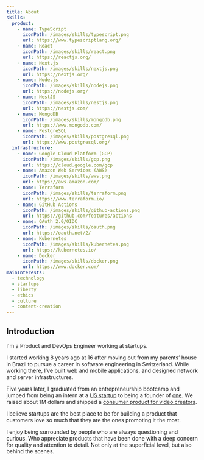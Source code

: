 ```yaml
---
title: About
skills:
  product:
    - name: TypeScript
      iconPath: /images/skills/typescript.png
      url: https://www.typescriptlang.org/
    - name: React
      iconPath: /images/skills/react.png
      url: https://reactjs.org/
    - name: Next.js
      iconPath: /images/skills/nextjs.png
      url: https://nextjs.org/
    - name: Node.js
      iconPath: /images/skills/nodejs.png
      url: https://nodejs.org/
    - name: NestJS
      iconPath: /images/skills/nestjs.png
      url: https://nestjs.com/
    - name: MongoDB
      iconPath: /images/skills/mongodb.png
      url: https://www.mongodb.com/
    - name: PostgreSQL
      iconPath: /images/skills/postgresql.png
      url: https://www.postgresql.org/
  infrastructure:
    - name: Google Cloud Platform (GCP)
      iconPath: /images/skills/gcp.png
      url: https://cloud.google.com/gcp
    - name: Amazon Web Services (AWS)
      iconPath: /images/skills/aws.png
      url: https://aws.amazon.com/
    - name: Terraform
      iconPath: /images/skills/terraform.png
      url: https://www.terraform.io/
    - name: GitHub Actions
      iconPath: /images/skills/github-actions.png
      url: https://github.com/features/actions
    - name: OAuth 2.0/OIDC
      iconPath: /images/skills/oauth.png
      url: https://oauth.net/2/
    - name: Kubernetes
      iconPath: /images/skills/kubernetes.png
      url: https://kubernetes.io/
    - name: Docker
      iconPath: /images/skills/docker.png
      url: https://www.docker.com/
mainInterests:
  - technology
  - startups
  - liberty
  - ethics
  - culture
  - content-creation
---
```


## Introduction

I'm a Product and DevOps Engineer working at startups.

I started working 8 years ago at 16 after moving out from my parents’ house in Brazil to pursue a
career in software engineering in Switzerland. While working there, I’ve built web and mobile
applications, and designed network and server infrastructures.

Five years later, I graduated from an entrepreneurship bootcamp and jumped from being an intern at a
[US startup](https://lbry.com/) to being a founder of
[one](https://www.crunchbase.com/organization/odeon). We raised about 1M dollars and shipped a
[consumer product for video creators](https://odeon.tv/).

I believe startups are the best place to be for building a product that customers love so much that
they are the ones promoting it the most.

I enjoy being surrounded by people who are always questioning and curious. Who appreciate products
that have been done with a deep concern for quality and attention to detail. Not only at the
superficial level, but also behind the scenes.

